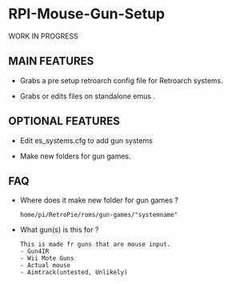 # RPI-Mouse-Gun-Setup
WORK IN PROGRESS

## MAIN FEATURES 

- Grabs a pre setup retroarch config file for Retroarch systems.

- Grabs or edits files on standalone emus .

## OPTIONAL FEATURES

- Edit es_systems.cfg to add gun systems

- Make new folders for gun games. 


## FAQ

- Where does it make new folder for gun games ?
      
      home/pi/RetroPie/roms/gun-games/"systemname"
       
- What gun(s) is this for ?
      
      This is made fr guns that are mouse input. 
      - Gun4IR
      - Wii Mote Guns
      - Actual mouse
      - Aimtrack(untested, Unlikely)

